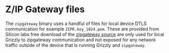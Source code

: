 # Z/IP Gateway files

The `zipgateway` binary uses a handful of files for local device DTLS
communication for example `ZIPR.key_1024.pem`. These are provided from Silicon
labs free download of the [zipgateway source](https://www.silabs.com/products/development-tools/software/z-wave/controller-sdk/z-ip-gateway-sdk)
are only used for local Grizzly to zipgateway communication and not exposed for any
network traffic outside of the device that is running Grizzly and `zipgateway`.